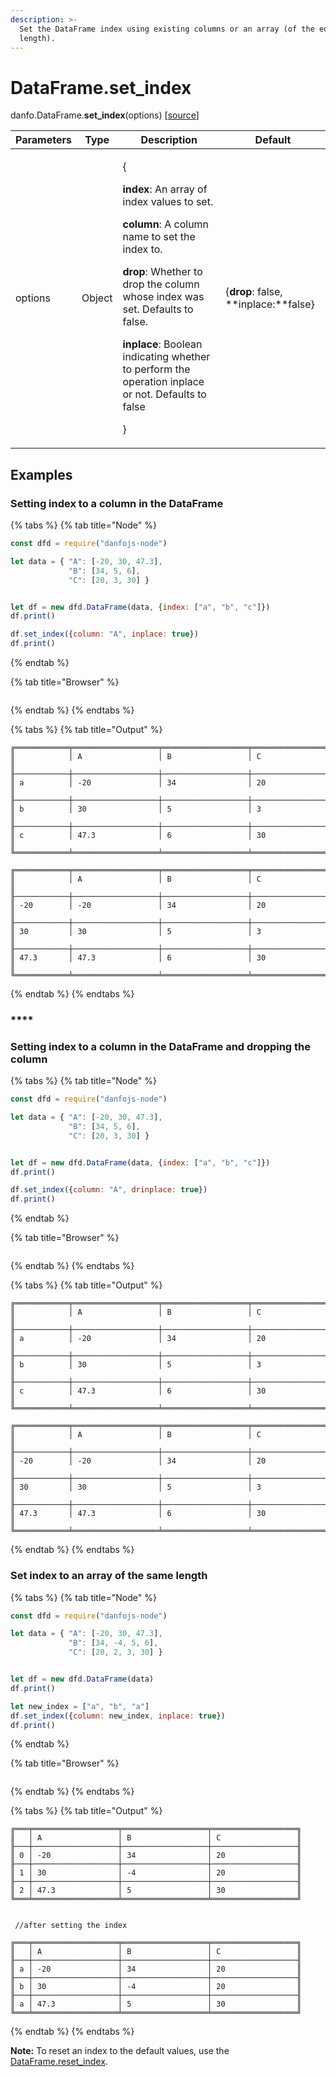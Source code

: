 ```yaml
---
description: >-
  Set the DataFrame index using existing columns or an array (of the equal
  length).
---
```


# DataFrame.set_index

danfo.DataFrame.**set_index**(options) \[[source](https://github.com/opensource9ja/danfojs/blob/cf5c7ae3a009458e61eedd18d9c9b5b6b10d5276/danfojs/src/core/frame.js#L125)]

| Parameters | Type   | Description                                                                                                                                                                                                                                                                                                                                                                                  | Default                              |
| ---------- | ------ | -------------------------------------------------------------------------------------------------------------------------------------------------------------------------------------------------------------------------------------------------------------------------------------------------------------------------------------------------------------------------------------------- | ------------------------------------ |
| options    | Object | <p>{</p><p><strong>index</strong>: An array of index values to set.</p><p></p><p><strong>column</strong>: A column name to set the index to.</p><p></p><p><strong>drop</strong>: Whether to drop the column whose index was set. Defaults to false.</p><p></p><p><strong>inplace</strong>: Boolean indicating whether to perform the operation inplace or not. Defaults to false</p><p>}</p> | {**drop**: false, **inplace:**false} |

## **Examples**

### **Setting index to a column in the DataFrame**

{% tabs %}
{% tab title="Node" %}
```javascript
const dfd = require("danfojs-node")

let data = { "A": [-20, 30, 47.3],
             "B": [34, 5, 6],
             "C": [20, 3, 30] }


let df = new dfd.DataFrame(data, {index: ["a", "b", "c"]})
df.print()

df.set_index({column: "A", inplace: true})
df.print()
```
{% endtab %}

{% tab title="Browser" %}
```
```
{% endtab %}
{% endtabs %}

{% tabs %}
{% tab title="Output" %}
```
╔════════════╤═══════════════════╤═══════════════════╤═══════════════════╗
║            │ A                 │ B                 │ C                 ║
╟────────────┼───────────────────┼───────────────────┼───────────────────╢
║ a          │ -20               │ 34                │ 20                ║
╟────────────┼───────────────────┼───────────────────┼───────────────────╢
║ b          │ 30                │ 5                 │ 3                 ║
╟────────────┼───────────────────┼───────────────────┼───────────────────╢
║ c          │ 47.3              │ 6                 │ 30                ║
╚════════════╧═══════════════════╧═══════════════════╧═══════════════════╝

╔════════════╤═══════════════════╤═══════════════════╤═══════════════════╗
║            │ A                 │ B                 │ C                 ║
╟────────────┼───────────────────┼───────────────────┼───────────────────╢
║ -20        │ -20               │ 34                │ 20                ║
╟────────────┼───────────────────┼───────────────────┼───────────────────╢
║ 30         │ 30                │ 5                 │ 3                 ║
╟────────────┼───────────────────┼───────────────────┼───────────────────╢
║ 47.3       │ 47.3              │ 6                 │ 30                ║
╚════════════╧═══════════════════╧═══════════════════╧═══════════════════╝
```
{% endtab %}
{% endtabs %}

### ****

### **Setting index to a column in the DataFrame and dropping the column**

{% tabs %}
{% tab title="Node" %}
```javascript
const dfd = require("danfojs-node")

let data = { "A": [-20, 30, 47.3],
             "B": [34, 5, 6],
             "C": [20, 3, 30] }


let df = new dfd.DataFrame(data, {index: ["a", "b", "c"]})
df.print()

df.set_index({column: "A", drinplace: true})
df.print()
```
{% endtab %}

{% tab title="Browser" %}
```
```
{% endtab %}
{% endtabs %}

{% tabs %}
{% tab title="Output" %}
```
╔════════════╤═══════════════════╤═══════════════════╤═══════════════════╗
║            │ A                 │ B                 │ C                 ║
╟────────────┼───────────────────┼───────────────────┼───────────────────╢
║ a          │ -20               │ 34                │ 20                ║
╟────────────┼───────────────────┼───────────────────┼───────────────────╢
║ b          │ 30                │ 5                 │ 3                 ║
╟────────────┼───────────────────┼───────────────────┼───────────────────╢
║ c          │ 47.3              │ 6                 │ 30                ║
╚════════════╧═══════════════════╧═══════════════════╧═══════════════════╝

╔════════════╤═══════════════════╤═══════════════════╤═══════════════════╗
║            │ A                 │ B                 │ C                 ║
╟────────────┼───────────────────┼───────────────────┼───────────────────╢
║ -20        │ -20               │ 34                │ 20                ║
╟────────────┼───────────────────┼───────────────────┼───────────────────╢
║ 30         │ 30                │ 5                 │ 3                 ║
╟────────────┼───────────────────┼───────────────────┼───────────────────╢
║ 47.3       │ 47.3              │ 6                 │ 30                ║
╚════════════╧═══════════════════╧═══════════════════╧═══════════════════╝
```
{% endtab %}
{% endtabs %}

### **Set index to an array of the same length**

{% tabs %}
{% tab title="Node" %}
```javascript
const dfd = require("danfojs-node")

let data = { "A": [-20, 30, 47.3],
             "B": [34, -4, 5, 6],
             "C": [20, 2, 3, 30] }


let df = new dfd.DataFrame(data)
df.print()

let new_index = ["a", "b", "a"]
df.set_index({column: new_index, inplace: true})
df.print()
```
{% endtab %}

{% tab title="Browser" %}
```
```
{% endtab %}
{% endtabs %}

{% tabs %}
{% tab title="Output" %}
```
╔═══╤═══════════════════╤═══════════════════╤═══════════════════╗
║   │ A                 │ B                 │ C                 ║
╟───┼───────────────────┼───────────────────┼───────────────────╢
║ 0 │ -20               │ 34                │ 20                ║
╟───┼───────────────────┼───────────────────┼───────────────────╢
║ 1 │ 30                │ -4                │ 20                ║
╟───┼───────────────────┼───────────────────┼───────────────────╢
║ 2 │ 47.3              │ 5                 │ 30                ║
╚═══╧═══════════════════╧═══════════════════╧═══════════════════╝


 //after setting the index

╔═══╤═══════════════════╤═══════════════════╤═══════════════════╗
║   │ A                 │ B                 │ C                 ║
╟───┼───────────────────┼───────────────────┼───────────────────╢
║ a │ -20               │ 34                │ 20                ║
╟───┼───────────────────┼───────────────────┼───────────────────╢
║ b │ 30                │ -4                │ 20                ║
╟───┼───────────────────┼───────────────────┼───────────────────╢
║ a │ 47.3              │ 5                 │ 30                ║
╚═══╧═══════════════════╧═══════════════════╧═══════════════════╝
```
{% endtab %}
{% endtabs %}

**Note:** To reset an index to the default values, use the [DataFrame.reset_index](dataframe.reset_index.md).
